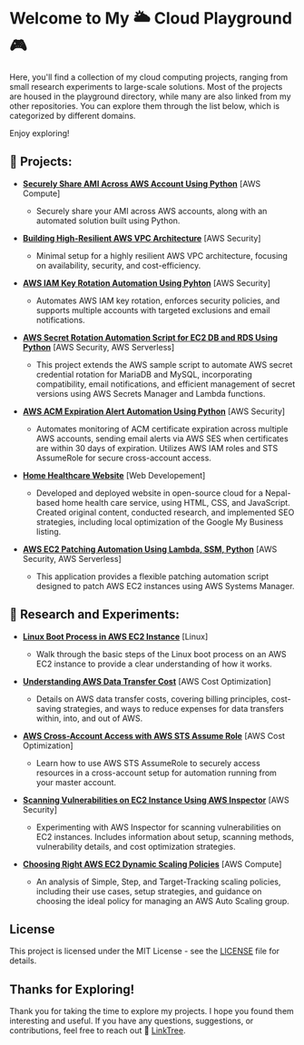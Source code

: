 # Welcome to My 🌥️ Cloud Playground 🎮 

Here, you'll find a collection of my cloud computing projects, ranging from small research experiments to large-scale solutions. Most of the projects are housed in the playground directory, while many are also linked from my other repositories. You can explore them through the list below, which is categorized by different domains.

Enjoy exploring!

## 🚀 Projects: 

- **[Securely Share AMI Across AWS Account Using Python](playground/share-aws-ami-cross-account)** [AWS Compute]
  - Securely share your AMI across AWS accounts, along with an automated solution built using Python.

- **[Building High-Resilient AWS VPC Architecture](https://github.com/alonshrestha/aws-vpc-resilient-architecture)** [AWS Security]
  - Minimal setup for a highly resilient AWS VPC architecture, focusing on availability, security, and cost-efficiency. 

- **[AWS IAM Key Rotation Automation Using Pyhton](https://github.com/alonshrestha/aws-iam-key-rotation-boto3)** [AWS Security]
  - Automates AWS IAM key rotation, enforces security policies, and supports multiple accounts with targeted exclusions and email notifications.

- **[AWS Secret Rotation Automation Script for EC2 DB and RDS Using Python](https://github.com/alonshrestha/aws-database-secret-rotation-boto3)** [AWS Security, AWS Serverless]
  - This project extends the AWS sample script to automate AWS secret credential rotation for MariaDB and MySQL, incorporating compatibility, email notifications, and efficient management of secret versions using AWS Secrets Manager and Lambda functions. 

- **[AWS ACM Expiration Alert Automation Using Python](https://github.com/alonshrestha/aws-acm-expire-alerts-boto3)** [AWS Security]
  - Automates monitoring of ACM certificate expiration across multiple AWS accounts, sending email alerts via AWS SES when certificates are within 30 days of expiration. Utilizes AWS IAM roles and STS AssumeRole for secure cross-account access.

- **[Home Healthcare Website](https://github.com/alonshrestha/dhcs)** [Web Developement]
  - Developed and deployed website in open-source cloud for a Nepal-based home health care service, using HTML, CSS, and JavaScript. Created original content, conducted research, and implemented SEO strategies, including local optimization of the Google My Business listing. 

- **[AWS EC2 Patching Automation Using Lambda, SSM, Python](https://github.com/alonshrestha/aws-ec2-patch-automation-boto3)** [AWS Security, AWS Serverless]
  - This application provides a flexible patching automation script designed to patch AWS EC2 instances using AWS Systems Manager.  

## 🧪 Research and Experiments:

- **[Linux Boot Process in AWS EC2 Instance](https://cloudwith.alon.com.np/blogs/linux-boot-process-aws-ec2-instance/)** [Linux]
  - Walk through the basic steps of the Linux boot process on an AWS EC2 instance to provide a clear understanding of how it works.  

- **[Understanding AWS Data Transfer Cost](https://cloudwith.alon.com.np/blogs/understand-optimize-aws-data-transfer-cost/)** [AWS Cost Optimization]
  - Details on AWS data transfer costs, covering billing principles, cost-saving strategies, and ways to reduce expenses for data transfers within, into, and out of AWS.    

- **[AWS Cross-Account Access with AWS STS Assume Role](https://cloudwith.alon.com.np/blogs/aws-cross-account-access-sts-assume-role/)** [AWS Cost Optimization]
  - Learn how to use AWS STS AssumeRole to securely access resources in a cross-account setup for automation running from your master account.

- **[Scanning Vulnerabilities on EC2 Instance Using AWS Inspector](https://cloudwith.alon.com.np/blogs/scanning-aws-ec2-with-inspector/)** [AWS Security]
  - Experimenting with AWS Inspector for scanning vulnerabilities on EC2 instances. Includes information about setup, scanning methods, vulnerability details, and cost optimization strategies.

- **[Choosing Right AWS EC2 Dynamic Scaling Policies](playground/aws-autoscale-dynamic-scaling-policies/)** [AWS Compute]
  - An analysis of Simple, Step, and Target-Tracking scaling policies, including their use cases, setup strategies, and guidance on choosing the ideal policy for managing an AWS Auto Scaling group.

## License

This project is licensed under the MIT License - see the [LICENSE](LICENSE) file for details.

## Thanks for Exploring!

Thank you for taking the time to explore my projects. I hope you found them interesting and useful. If you have any questions, suggestions, or contributions, feel free to reach out 🌳 [LinkTree](https://links.alon.com.np).